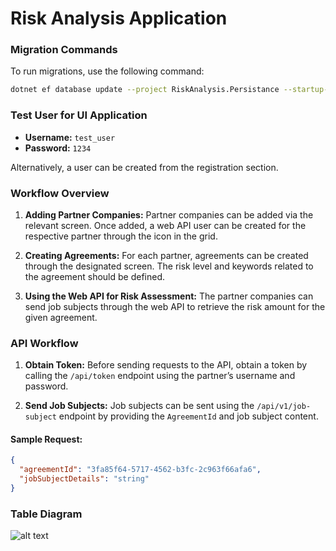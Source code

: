 # Risk Analysis Application

### Migration Commands
To run migrations, use the following command:

```bash
dotnet ef database update --project RiskAnalysis.Persistance --startup-project RiskAnalysis.WebUI
```

### Test User for UI Application

- **Username:** `test_user`
- **Password:** `1234`

Alternatively, a user can be created from the registration section.

### Workflow Overview

1. **Adding Partner Companies:**
   Partner companies can be added via the relevant screen. Once added, a web API user can be created for the respective partner through the icon in the grid.

2. **Creating Agreements:**
   For each partner, agreements can be created through the designated screen. The risk level and keywords related to the agreement should be defined.

3. **Using the Web API for Risk Assessment:**
   The partner companies can send job subjects through the web API to retrieve the risk amount for the given agreement.

### API Workflow

1. **Obtain Token:**
   Before sending requests to the API, obtain a token by calling the `/api/token` endpoint using the partner’s username and password.

2. **Send Job Subjects:**
   Job subjects can be sent using the `/api/v1/job-subject` endpoint by providing the `AgreementId` and job subject content.

#### Sample Request:
```json
{
  "agreementId": "3fa85f64-5717-4562-b3fc-2c963f66afa6",
  "jobSubjectDetails": "string"
}
```

### Table Diagram
![alt text](https://github.com/[username]/[reponame]/blob/[branch]/image.jpg?raw=true)
